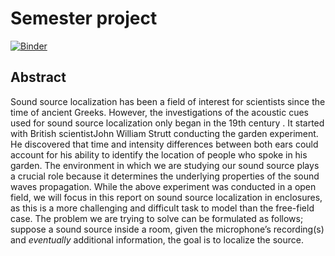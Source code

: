# Semester project

[![Binder](https://mybinder.org/badge.svg)](https://mybinder.org/v2/gh/Belbaraka/alexa/master)

## Abstract
Sound source localization has been a field of interest for scientists since the time of  ancient  Greeks.   However, the  investigations  of  the  acoustic  cues  used  for  sound source  localization  only  began  in  the  19th  century .   It  started  with  British  scientistJohn William Strutt conducting the garden experiment.  He discovered that time and intensity differences between both ears could account for his ability to identify the location of people who spoke in his garden.  The environment in which we are studying our sound source plays a crucial role because it determines the underlying properties of the sound waves propagation.  While the above experiment was conducted in a open field, we will focus in this report on sound source localization in enclosures, as this is a more challenging and difficult task to model than the free-field case.  The problem we are trying to solve can be formulated as follows; suppose a sound source inside a room, given the microphone’s recording(s) and *eventually* additional information, the goal is to localize the source.

